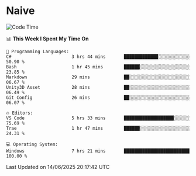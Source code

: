 # Naive
<!-- ## 日拱一卒，功不唐捐 -->
<!-- [![GitHub Streak](https://streak-stats.demolab.com/?user=XiaoXKKK)](https://git.io/streak-stats) -->
<!--START_SECTION:waka-->
![Code Time](http://img.shields.io/badge/Code%20Time-404%20hrs%2053%20mins-blue)

📊 **This Week I Spent My Time On** 

```text
💬 Programming Languages: 
C#                       3 hrs 44 mins       █████████████░░░░░░░░░░░░   50.90 % 
Bash                     1 hr 45 mins        ██████░░░░░░░░░░░░░░░░░░░   23.85 % 
Markdown                 29 mins             ██░░░░░░░░░░░░░░░░░░░░░░░   06.67 % 
Unity3D Asset            28 mins             ██░░░░░░░░░░░░░░░░░░░░░░░   06.49 % 
Git Config               26 mins             ██░░░░░░░░░░░░░░░░░░░░░░░   06.07 % 

🔥 Editors: 
VS Code                  5 hrs 33 mins       ███████████████████░░░░░░   75.69 % 
Trae                     1 hr 47 mins        ██████░░░░░░░░░░░░░░░░░░░   24.31 % 

💻 Operating System: 
Windows                  7 hrs 21 mins       █████████████████████████   100.00 % 
```


 Last Updated on 14/06/2025 20:17:42 UTC
<!--END_SECTION:waka-->
